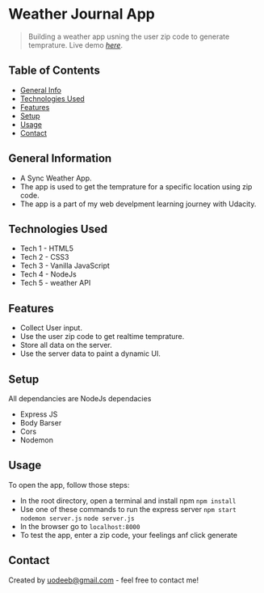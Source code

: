 # Weather Journal App
> Building a weather app usning the user zip code to generate temprature.
> Live demo [_here_](https://uodeeb.github.io/weather-journal-app/). 

## Table of Contents
* [General Info](#general-information)
* [Technologies Used](#technologies-used)
* [Features](#features)
* [Setup](#setup)
* [Usage](#usage)
* [Contact](#contact)

## General Information
- A Sync Weather App. 
- The app is used to get the temprature for a specific location using zip code.
- The app is a part of my web develpment learning journey with Udacity.

## Technologies Used
- Tech 1 - HTML5
- Tech 2 - CSS3
- Tech 3 - Vanilla JavaScript
- Tech 4 - NodeJs
- Tech 5 - weather API

## Features
- Collect User input.
- Use the user zip code to get realtime temprature.
- Store all data on the server.
- Use the server data to paint a dynamic UI.

## Setup
All dependancies are NodeJs dependacies
- Express JS
- Body Barser
- Cors
- Nodemon

## Usage
To open the app, follow those steps:
- In the root directory, open a terminal and install npm
`npm install`
- Use one of these commands to run the express server
`npm start`
`nodemon server.js`
`node server.js`
- In the browser go to 
`localhost:8000`
- To test the app, enter a zip code, your feelings anf click generate

## Contact
Created by uodeeb@gmail.com - feel free to contact me!
